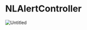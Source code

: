 # NLAlertController

![Untitled](https://github.com/Loootus/NLAlertController/Images/Demonstration.gif)


